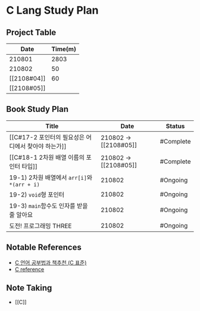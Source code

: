 # C Lang Study Plan 

## Project Table
| Date        | Time(m) |
| ----------- | ------- |
| 210801      | 2803    |
| 210802      | 50      |
| [[2108#04]] | 60      |
| [[2108#05]] |         |

## Book Study Plan
| Title                                         | Date   | Status    |
| --------------------------------------------- | ------ | --------- |
| [[C#17-2 포인터의 필요성은 어디에서 찾아야 하는가]] | 210802 -> [[2108#05]]| #Complete |
| [[C#18-1 2차원 배열 이름의 포인터 타입]]           | 210802 -> [[2108#05]] | #Complete   |
| 19-1) 2차원 배열에서 `arr[i]`와 `*(arr + i)`  | 210802 | #Ongoing  |
| 19-2) `void`형 포인터                         | 210802 | #Ongoing  |
| 19-3) `main`함수도 인자를 받을 줄 알아요      | 210802 | #Ongoing  |
| 도전! 프로그래밍 THREE                        | 210802 | #Ongoing  |


## Notable References
- [C 언어 공부법과 책추천 (C 표준)](https://sunyzero.tistory.com/m/225)
- [C reference](https://en.cppreference.com/w/c)

## Note Taking
- [[C]]